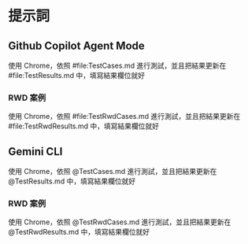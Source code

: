 # 提示詞

## Github Copilot Agent Mode

使用 Chrome，依照 #file:TestCases.md 進行測試，並且把結果更新在 #file:TestResults.md 中，填寫結果欄位就好

### RWD 案例

使用 Chrome，依照 #file:TestRwdCases.md 進行測試，並且把結果更新在 #file:TestRwdResults.md 中，填寫結果欄位就好

## Gemini CLI

使用 Chrome，依照 @TestCases.md 進行測試，並且把結果更新在 @TestResults.md 中，填寫結果欄位就好

### RWD 案例

使用 Chrome，依照 @TestRwdCases.md 進行測試，並且把結果更新在 @TestRwdResults.md 中，填寫結果欄位就好
